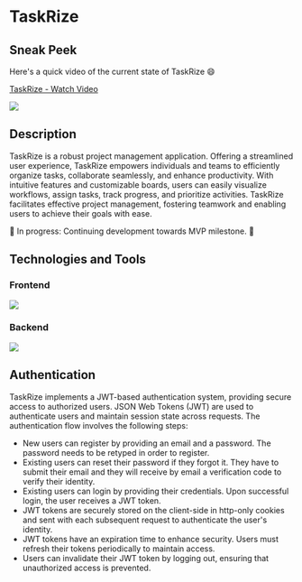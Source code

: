 # TaskRize

## Sneak Peek
Here's a quick video of the current state of TaskRize :smile:

<div>
    <a href="https://www.loom.com/share/d769749ccdc94b4f82f059d2fad4fd89">
      <p>TaskRize - Watch Video</p>
    </a>
    <a href="https://www.loom.com/share/d769749ccdc94b4f82f059d2fad4fd89">
      <img style="max-width:300px;" src="https://cdn.loom.com/sessions/thumbnails/d769749ccdc94b4f82f059d2fad4fd89-with-play.gif">
    </a>
  </div>
  
## Description

TaskRize is a robust project management application. Offering a streamlined user experience, TaskRize empowers individuals and teams to efficiently organize tasks, collaborate seamlessly, and enhance productivity. With intuitive features and customizable boards, users can easily visualize workflows, assign tasks, track progress, and prioritize activities. TaskRize facilitates effective project management, fostering teamwork and enabling users to achieve their goals with ease.

🚧 In progress: Continuing development towards MVP milestone. 🚧

## Technologies and Tools
### Frontend

<img src="https://skillicons.dev/icons?i=ts,react,redux,bootstrap" />

### Backend

<img src="https://skillicons.dev/icons?i=python,django" />

## Authentication

TaskRize implements a JWT-based authentication system, providing secure access to authorized users. JSON Web Tokens (JWT) are used to authenticate users and maintain session state across requests. The authentication flow involves the following steps:

- New users can register by providing an email and a password. The password needs to be retyped in order to register.
- Existing users can reset their password if they forgot it. They have to submit their email and they will receive by email a verification code to verify their identity.
- Existing users can login by providing their credentials. Upon successful login, the user receives a JWT token.
- JWT tokens are securely stored on the client-side in http-only cookies and sent with each subsequent request to authenticate the user's identity.
- JWT tokens have an expiration time to enhance security. Users must refresh their tokens periodically to maintain access.
- Users can invalidate their JWT token by logging out, ensuring that unauthorized access is prevented.